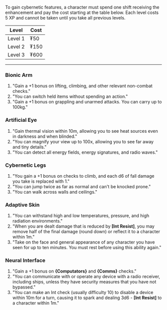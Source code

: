 To gain cybernetic features, a character must spend one shift receiving the enhancement and pay the cost starting at the table below. Each level costs 5 XP and cannot be taken until you take all previous levels.

| Level   | Cost  |
|---------|-------|
| Level 1 | ₮50   |
| Level 2 | ₮150  |
| Level 3 | ₮600  |

---

### Bionic Arm
1. "Gain a +1 bonus on lifting, climbing, and other relevant non-combat checks."
2. "You can switch held items without spending an action."
3. "Gain a +1 bonus on grappling and unarmed attacks. You can carry up to 100kg."

### Artificial Eye
1. "Gain thermal vision within 10m, allowing you to see heat sources even in darkness and when blinded."
2. "You can magnify your view up to 100x, allowing you to see far away and tiny details."
3. "You can detect all energy fields, energy signatures, and radio waves."

### Cybernetic Legs
1. "You gain a +1 bonus on checks to climb, and each d6 of fall damage you take is replaced with 1."
2. "You can jump twice as far as normal and can't be knocked prone."
3. "You can walk across walls and ceilings."

### Adaptive Skin
1. "You can withstand high and low temperatures, pressure, and high radiation environments."
2. "When you are dealt damage that is reduced by **\[Int Resist\]**, you may remove half of the final damage (round down) or reflect it to a character within 1m."
3. "Take on the face and general appearance of any character you have seen for up to ten minutes. You must rest before using this ability again."

### Neural Interface
1. "Gain a +1 bonus on **{Computators}** and **{Comms}** checks."
2. "You can communicate with or operate any device with a radio receiver, including ships, unless they have security measures that you have not bypassed."
3. "You can make an Int check (usually difficulty 10) to disable a device within 10m for a turn, causing it to spark and dealing 3d6 - **\[Int Resist\]** to a character within 1m."